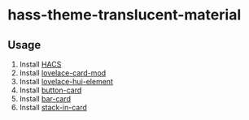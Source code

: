 # hass-theme-translucent-material
## Usage
1. Install [HACS](https://hacs.xyz/)
2. Install [lovelace-card-mod](https://github.com/thomasloven/lovelace-card-mod)
3. Install [lovelace-hui-element](https://github.com/thomasloven/lovelace-hui-element)
4. Install [button-card](https://github.com/custom-cards/button-card#installation)
5. Install [bar-card](https://github.com/custom-cards/bar-card)
5. Install [stack-in-card](https://github.com/custom-cards/stack-in-card)
